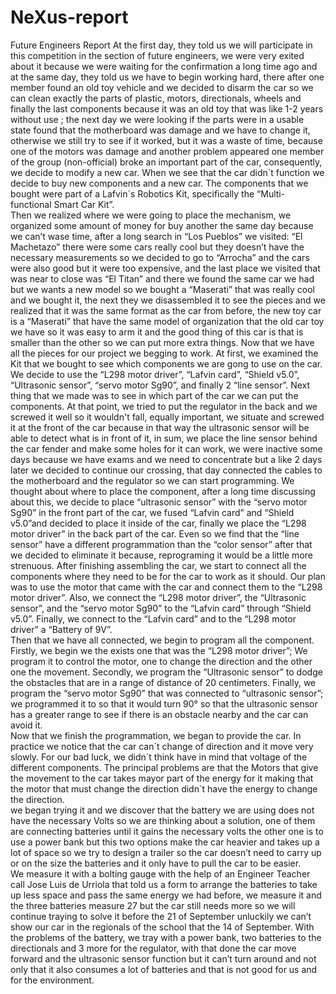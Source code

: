 # NeXus-report
Future Engineers Report
At the first day, they told us we will participate in this competition in the section of future engineers, we were very exited about it because we were waiting for the confirmation a long time ago and at the same day, they told us we have to begin working hard, there after one member found an old toy vehicle and we decided to disarm the car so we can clean exactly the parts of plastic, motors, directionals, wheels and finally the last components because it was an old toy that was like 1-2 years without use ; the next day we were looking if the parts were in a usable state found that the motherboard was damage and we have to change it, otherwise we still try to see if it worked, but it was a waste of time, because one of the motors was damage and another problem appeared one member of the group (non-official) broke an important part of the car, consequently, we decide to modify a new car.
When we see that the car didn´t function we decide to buy new components and a new car. The components that we bought were part of a Lafvin´s Robotics Kit, specifically the “Multi-functional Smart Car Kit”.  
Then we realized where we were going to place the mechanism, we organized some amount of money for buy another the same day because we can’t wase time, after a long search in “Los Pueblos” we visited: “El Machetazo” there were some cars really cool but they doesn’t have the necessary measurements so we decided to go to “Arrocha” and the cars were also good but it were too expensive, and the last place we visited that was near to close was “El Titan” and there we found the same car we had but we wants a new model so we bought a “Maserati” that was really cool and we bought it, the next they we disassembled it to see the pieces and we realized that it was the same format as the car from before, the new toy car is a “Maserati” that have the same model of organization that the old car toy we have so it was easy to arm it and the good thing of this car is that is smaller than the other so we can put more extra things.
Now that we have all the pieces for our project we begging to work. At first, we examined the Kit that we bought to see which components we are gong to use on the car. We decide to use the “L298 motor driver”, “Lafvin card”, “Shield v5.0”, “Ultrasonic sensor”, “servo motor Sg90”, and finally 2 “line sensor”. Next thing that we made was to see in which part of the car we can put the components. 
At that point, we tried to put the regulator in the back and we screwed it well so it wouldn't fall, equally important, we situate and screwed it at the front of the car because in that way the ultrasonic sensor will be able to detect what is in front of it, in sum, we place the line sensor behind the car fender and make some holes for it can work, we were inactive some days because we have exams and we need to concentrate but a like 2 days later we decided to continue our crossing, that day connected the cables to the motherboard and the regulator so we can start programming.
We thought about where to place the component, after a long time discussing about this, we decide to place “ultrasonic sensor” with the “servo motor Sg90” in the front part of the car, we fused “Lafvin card” and “Shield v5.0”and decided to place it inside of the car, finally we place the “L298 motor driver” in the back part of the car. Even so we find that the “line sensor” have a different programmation than the “color sensor” after that we decided to eliminate it because, reprograming it would be a little more strenuous. 
After finishing assembling the car, we start to connect all the components where they need to be for the car to work as it should. Our plan was to use the motor that came with the car and connect them to the “L298 motor driver”. Also, we connect the “L298 motor driver”, the “Ultrasonic sensor”, and the “servo motor Sg90” to the “Lafvin card” through “Shield v5.0”. Finally, we connect to the “Lafvin card” and to the “L298 motor driver” a “Battery of 9V”.   
Then that we have all connected, we begin to program all the component. Firstly, we begin we the exists one that was the “L298 motor driver”; We program it to control the motor, one to change the direction and the other one the movement. Secondly, we program the “Ultrasonic sensor” to dodge the obstacles that are in a range of distance of 20 centimeters. Finally, we program the “servo motor Sg90” that was connected to “ultrasonic sensor”; we programmed it to so that it would turn 90° so that the ultrasonic sensor has a greater range to see if there is an obstacle nearby and the car can avoid it.   
Now that we finish the programmation, we began to provide the car. In practice we notice that the car can´t change of direction and it move very slowly. For our bad luck, we didn´t think have in mind that voltage of the different components. The principal problems are that the Motors that give the movement to the car takes mayor part of the energy for it making that the motor that must change the direction didn´t have the energy to change the direction.   
we began trying it and we discover that the battery we are using does not have the necessary Volts so we are thinking about a solution, one of them are connecting batteries until it gains the necessary volts the other one is to use a power bank but this two options make the car heavier and takes up a lot of space so we try to design a trailer so the car doesn’t need to carry up or on the size the batteries and it only have to pull the car to be easier.  
We measure it with a bolting gauge with the help of an Engineer Teacher call Jose Luis de Urriola that told us a form to arrange the batteries to take up less space and pass the same energy we had before, we measure it and the three batteries measure 27 but the car still needs more so we will continue traying to solve it before the 21 of September unluckily we can’t show our car in the regionals of the school that the 14 of September.
With the problems of the battery, we tray with a power bank, two batteries to the directionals and 3 more for the regulator, with that done the car move forward and the ultrasonic sensor function but it can’t turn around and not only that it also consumes a lot of batteries and that is not good for us and for the environment.
